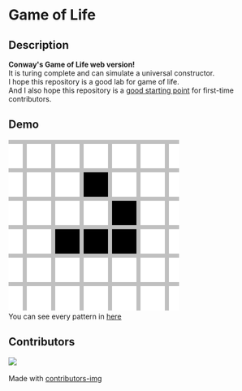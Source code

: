 # Game of Life

## Description

**Conway's Game of Life web version!**  
It is turing complete and can simulate a universal constructor.  
I hope this repository is a good lab for game of life.  
And I also hope this repository is a [good starting point](https://github.com/TroyTae/game-of-life/issues?q=is%3Aissue+is%3Aopen+label%3A%22help+wanted%22) for first-time contributors.

## Demo

![Demo](./src/favicon.gif)  
You can see every pattern in [here](https://troytae.github.io/game-of-life/)

## Contributors

<a href="https://github.com/TroyTae/game-of-life/graphs/contributors">
  <img src="https://contributors-img.firebaseapp.com/image?repo=TroyTae/game-of-life" />
</a>

Made with [contributors-img](https://contributors-img.firebaseapp.com)
